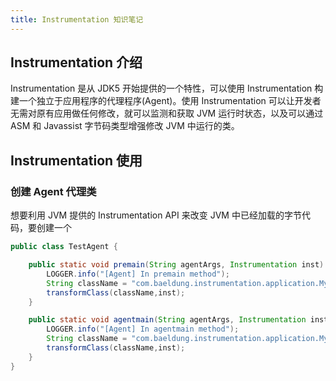 ```yaml
---
title: Instrumentation 知识笔记
---
```


## Instrumentation 介绍
Instrumentation 是从 JDK5 开始提供的一个特性，可以使用 Instrumentation 构建一个独立于应用程序的代理程序(Agent)。使用 Instrumentation 可以让开发者无需对原有应用做任何修改，就可以监测和获取 JVM 运行时状态，以及可以通过 ASM 和 Javassist 字节码类型增强修改 JVM 中运行的类。

## Instrumentation 使用
### 创建 Agent 代理类
想要利用 JVM 提供的 Instrumentation API 来改变 JVM 中已经加载的字节代码，要创建一个

```java
public class TestAgent {

    public static void premain(String agentArgs, Instrumentation inst) {
        LOGGER.info("[Agent] In premain method");
        String className = "com.baeldung.instrumentation.application.MyAtm";
        transformClass(className,inst);
    }

    public static void agentmain(String agentArgs, Instrumentation inst) {
        LOGGER.info("[Agent] In agentmain method");
        String className = "com.baeldung.instrumentation.application.MyAtm";
        transformClass(className,inst);
    }
}

```